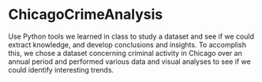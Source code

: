# ChicagoCrimeAnalysis

Use Python tools we learned in class to study a dataset and see if we could extract knowledge, and develop conclusions and insights. To accomplish this, we chose a dataset concerning criminal activity in Chicago over an annual period and performed various data and visual analyses to see if we could identify interesting trends.
